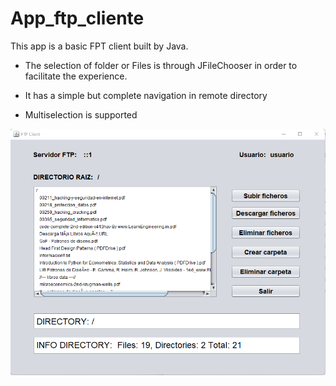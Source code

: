 # App_ftp_cliente

This app is a basic FPT client built by Java. 

- The selection of folder or Files is through JFileChooser in order to facilitate the experience.

- It has a simple but complete navigation in remote directory

- Multiselection is supported


![Vista de la aplicación](https://github.com/Marius9595/App_ftp_cliente/blob/main/assets/view.png)
